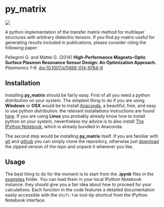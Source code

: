 # py_matrix

![](https://github.com/gevero/py_matrix/blob/master/images/multilayer.png)

A python implementation of the transfer matrix method for multilayer structures with arbitrary dielectric tensors. If you find py-matrix useful for generating results included in publications, please consider citing the following paper:

Pellegrini G. and Mattei G. (2014) **High-Performance Magneto-Optic Surface Plasmon Resonance Sensor Design: An Optimization Approach.**  *Plasmonics 1–6*. [doi:10.1007/s11468-014-9764-6](http://link.springer.com/article/10.1007/s11468-014-9764-6 "doi:10.1007/s11468-014-9764-6")

## Installation

Installing **py_matrix** should be fairly easy. First of all you need a python distribution on your system. The simplest thing to do if you are using **Windows** or **OSX** would be to install [Anaconda](https://store.continuum.io/cshop/anaconda/), a beautiful, free, and easy to use python distribution: the relevant installations instructions are found [here](http://docs.continuum.io/anaconda/install.html). If you are using **Linux** you probably already know how to install python on your system, nevertheless my advice is to also install [The IPython Notebook](http://ipython.org/notebook.html), which is already bundled in Anaconda.

The second step would be installing **py_matrix** itself. If you are familiar with [git](http://git-scm.com/) and [github](https://github.com/) you can simply clone the repository, otherwise just [download](https://github.com/gevero/py-matrix/archive/master.zip) the zipped version of the repo and unpack it wherever you like.

## Usage

The best thing to do for the moment is to start from the **.ipynb** files in the [examples](https://github.com/gevero/py-matrix/tree/master/examples) folder. You can load them in your local IPython Notebook instance: they should give you a fair idea about how to proceed for your calculations. Each function in the code features a detailed documentation easily accessible with the `Shift-Tab` tool-tip shortcut from the IPython Notebook interface.
